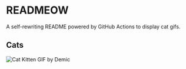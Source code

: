 # READMEOW

A self-rewriting README powered by GitHub Actions to display cat gifs.

## Cats

![Cat Kitten GIF by Demic](https://media2.giphy.com/media/3oriO0OEd9QIDdllqo/200.gif?cid=9acd02dawx94kibnae94xaf4s3k317voyfshv5a8zp2h7gak&ep=v1_gifs_search&rid=200.gif&ct=g)
